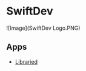 # SwiftDev
![Image](SwiftDev Logo.PNG)
## Apps
- [Libraried](libraried.md)

<style>
 .sidebar{
 display: none;
 }
  .header {
  display: none;
  .footer {
    display: none;
  }
</style>

